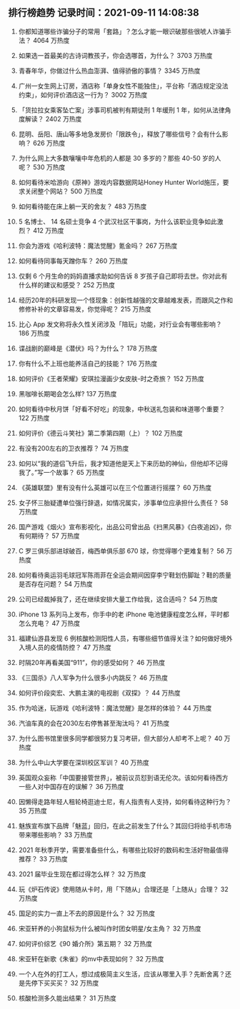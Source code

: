 
## 排行榜趋势 记录时间：2021-09-11 14:08:38
  
  1. 你都知道哪些诈骗分子的常用「套路」？怎么才能一眼识破那些很唬人诈骗手法？ 4064 万热度
    
  2. 如果选一首最美的古诗词教孩子，你会选哪首，为什么？ 3703 万热度
    
  3. 青春年华，你做过什么热血澎湃、值得骄傲的事情？ 3345 万热度
    
  4. 广州一女生网上订房，酒店称「单身女性不能独住」，平台称「酒店规定没法约束」，如何评价酒店这一行为？ 3002 万热度
    
  5. 「货拉拉女乘客坠亡案」涉事司机被判有期徒刑 1 年缓刑 1 年，如何从法律角度解读？ 2402 万热度
    
  6. 昆明、岳阳、唐山等多地急发房价「限跌令」，释放了哪些信号？会有什么影响？ 626 万热度
    
  7. 为什么网上大多数嚷嚷中年危机的人都是 30 多岁的？那些 40-50 岁的人呢？ 530 万热度
    
  8. 如何看待米哈游向《原神》游戏内容数据网站Honey Hunter World施压，要求关闭整个网站？ 500 万热度
    
  9. 如何看待能在床上躺一天的舍友？ 483 万热度
    
  10. 5 名博士、 14 名硕士竞争 4 个武汉社区干事岗，为什么该职业竞争如此激烈？ 412 万热度
    
  11. 你会为游戏《哈利波特：魔法觉醒》氪金吗？ 267 万热度
    
  12. 如何看待同事每天蹭你车？ 260 万热度
    
  13. 仅剩 6 个月生命的妈妈直播求助如何告诉 8 岁孩子自己即将去世。你对此有什么样的建议和感受？ 252 万热度
    
  14. 经历20年的科研发现一个怪现象：创新性越强的文章越难发表，而跟风之作和修修补补的文章容易发，你觉得呢？ 215 万热度
    
  15. 比心 App 发文称将永久性关闭涉及「陪玩」功能，对行业会有哪些影响？ 186 万热度
    
  16. 谍战剧的巅峰是《潜伏》吗？为什么？ 178 万热度
    
  17. 你有什么不上班也能养活自己的技能？ 176 万热度
    
  18. 如何评价《王者荣耀》安琪拉漫画少女皮肤-时之奇旅？ 152 万热度
    
  19. 黑咖啡长期喝会怎么样? 137 万热度
    
  20. 如何看待中秋月饼「好看不好吃」的现象，中秋送礼包装和味道哪个重要？ 122 万热度
    
  21. 如何评价《德云斗笑社》第二季第四期（上）？ 102 万热度
    
  22. 有没有200左右的卫衣推荐？ 74 万热度
    
  23. 如何以“我的道侣飞升后，我才知道他是天上下来历劫的神仙，但他却不记得我了。”写一个故事？ 65 万热度
    
  24. 《英雄联盟》里有没有什么英雄可以在三个位置进行摇摆？ 60 万热度
    
  25. 女子怀三胎疑遭单位强行辞退，如情况属实，涉事单位应承担什么责任？ 58 万热度
    
  26. 国产游戏《烟火》宣布影视化，出品公司曾出品《扫黑风暴》《白夜追凶》，你有何期待？ 57 万热度
    
  27. C 罗三俱乐部进球破百，梅西单俱乐部 670 球，你觉得哪个更难复制？ 56 万热度
    
  28. 如何看待奥运羽毛球冠军陈雨菲在全运会期间因穿李宁鞋划伤脚趾？鞋的质量是否存在问题？ 54 万热度
    
  29. 公司已经裁掉我了，还在继续安排大量工作给我，这合适吗？ 54 万热度
    
  30. iPhone 13 系列马上发布，你手中的老 iPhone 电池健康程度怎么样，平时都怎么充电？ 47 万热度
    
  31. 福建仙游县发现 6 例核酸检测阳性人员，有哪些细节值得关注？如何做好境外入境人员的疫情防控？ 47 万热度
    
  32. 时隔20年再看美国“911”，你的感受如何？ 46 万热度
    
  33. 《三国杀》八人军争为什么很多小内跳反？ 46 万热度
    
  34. 如何评价段奕宏、大鹏主演的电视剧《双探》？ 44 万热度
    
  35. 作为哈迷，玩游戏《哈利波特：魔法觉醒》是怎样的体验？ 44 万热度
    
  36. 汽油车真的会在2030左右停售甚至淘汰吗？ 41 万热度
    
  37. 为什么图书馆里很多同学都很努力复习考研，但大部分人却考不上呢？ 40 万热度
    
  38. 为什么中山大学要在深圳校区军训？ 40 万热度
    
  39. 英国观众妄称「中国要接管世界」，被前议员怼到语无伦次。该如何看待西方一些人对中国存在的误解？ 36 万热度
    
  40. 因懒得走路年轻人租轮椅逛迪士尼，有人指责有人支持，如何看待这种行为？ 35 万热度
    
  41. 魅族宣布旗下品牌「魅蓝」回归，在此之前发生了什么？其回归将给手机市场带来哪些影响？ 33 万热度
    
  42. 2021 年秋季开学，需要准备些什么，有哪些比较好的数码和生活好物最值得推荐？ 33 万热度
    
  43. 2021 届毕业生现在都过得怎么样？ 32 万热度
    
  44. 玩《炉石传说》使用随从卡时，用「下随从」合理还是「上随从」合理？ 32 万热度
    
  45. 国足的实力一直上不去的原因是什么？ 32 万热度
    
  46. 宋亚轩养的小狗鼠标为什么被叫作时团女明星/女主角？ 32 万热度
    
  47. 如何评价综艺《90 婚介所》第五期？ 32 万热度
    
  48. 宋亚轩在新歌《朱雀》的mv中表现如何？ 32 万热度
    
  49. 一个人在外的打工人，想过成极简主义生活，应该从哪里入手？先断舍离？还是先停下买买买？ 32 万热度
    
  50. 核酸检测多久能出结果？ 31 万热度
    